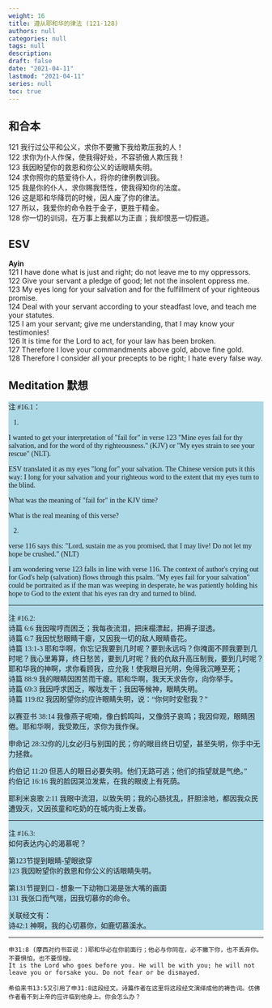 ```yaml
---
weight: 16
title: 遵从耶和华的律法 (121-128)
authors: null
categories: null
tags: null
description:
draft: false
date: "2021-04-11"
lastmod: "2021-04-11"
series: null
toc: true
---
```



<!--more-->
## 和合本
121 我行过公平和公义，求你不要撇下我给欺压我的人！  
122 求你为仆人作保，使我得好处，不容骄傲人欺压我！  
123 我因盼望你的救恩和你公义的话眼睛失明。  
124 求你照你的慈爱待仆人，将你的律例教训我。  
125 我是你的仆人，求你赐我悟性，使我得知你的法度。  
126 这是耶和华降罚的时候，因人废了你的律法。  
127 所以，我爱你的命令胜于金子，更胜于精金。  
128 你一切的训词，在万事上我都以为正直；我却恨恶一切假道。  


## ESV
**Ayin**  
121 I have done what is just and right; do not leave me to my oppressors.  
122 Give your servant a pledge of good; let not the insolent oppress me.  
123 My eyes long for your salvation and for the fulfillment of your righteous promise.  
124 Deal with your servant according to your steadfast love, and teach me your statutes.  
125 I am your servant; give me understanding, that I may know your testimonies!  
126 It is time for the Lord to act, for your law has been broken.  
127 Therefore I love your commandments above gold, above fine gold.  
128 Therefore I consider all your precepts to be right; I hate every false way.  

## Meditation 默想
<div style="background-color:#add8e6; font-family: Calibri;
  font-size: 14px;text-align:left; vertical-align: middle;">

注 #16.1：  

1)
I wanted to get your interpretation of "fail for" in verse 123 "Mine eyes fail for thy salvation, and for the word of thy righteousness."  (KJV) or "My eyes strain to see your rescue" (NLT).

ESV translated it as my eyes "long for" your salvation.  The Chinese version puts it this way: I long for your salvation and your righteous word to the extent that my eyes turn to the blind.

What was the meaning of "fail for" in the KJV time?

What is the real meaning of this verse?

2)
verse 116 says this: "Lord, sustain me as you promised, that I may live! Do not let my hope be crushed." (NLT)

I am wondering verse 123 falls in line with verse 116.  The context of author's crying out for God's help (salvation) flows through this psalm.  "My eyes fail for your salvation" could be portraited as if the man was weeping in desperate, he was patiently holding his hope to God to the extent that his eyes ran dry and turned to blind.  

***
注 #16.2:   
诗篇 6:6 我因唉哼而困乏；我每夜流泪，把床榻漂起，把褥子湿透。  
诗篇 6:7   我因忧愁眼睛干瘪，又因我一切的敌人眼睛昏花。  
诗篇 13:1-3 耶和华啊，你忘记我要到几时呢？要到永远吗？你掩面不顾我要到几时呢？我心里筹算，终日愁苦，要到几时呢？我的仇敌升高压制我，要到几时呢？耶和华我的神啊，求你看顾我，应允我！使我眼目光明，免得我沉睡至死；  
诗篇 88:9  我的眼睛因困苦而干瘪。耶和华啊，我天天求告你，向你举手。  
诗篇 69:3  我因呼求困乏，喉咙发干；我因等候神，眼睛失明。  
诗篇 119:82  我因盼望你的应许眼睛失明，说：“你何时安慰我？”  

以赛亚书 38:14  我像燕子呢喃，像白鹤鸣叫，又像鸽子哀鸣；我因仰观，眼睛困倦。耶和华啊，我受欺压，求你为我作保。  

申命记 28:32你的儿女必归与别国的民；你的眼目终日切望，甚至失明，你手中无力拯救。  

约伯记 11:20  但恶人的眼目必要失明。他们无路可逃；他们的指望就是气绝。”  
约伯记 16:16  我的脸因哭泣发紫，在我的眼皮上有死荫。  

耶利米哀歌 2:11 我眼中流泪，以致失明；我的心肠扰乱，肝胆涂地，都因我众民遭毁灭，又因孩童和吃奶的在城内街上发昏。

---
注 #16.3:  
如何表达内心的渴慕呢？  

第123节提到眼睛-望眼欲穿  
123 我因盼望你的救恩和你公义的话眼睛失明。  

第131节提到口 - 想象一下动物口渴是张大嘴的画面  
131 我张口而气喘，因我切慕你的命令。  

关联经文有：  
诗42:1 神啊，我的心切慕你，如鹿切慕溪水。  

</div>

___

    申31:8 (摩西对约书亚说：)耶和华必在你前面行；他必与你同在，必不撇下你，也不丢弃你。不要惧怕，也不要惊惶。
    It is the Lord who goes before you. He will be with you; he will not leave you or forsake you. Do not fear or be dismayed.
    
    希伯来书13:5又引用了申31:8这段经文。诗篇作者在这里将这段经文演绎成他的祷告词。仿佛作者看不到上帝的应许临到他身上。你会怎么办？
    

<script>
    var refTagger = {
        settings: {
            bibleVersion: "KJV" /*hlybblsmpshndtn*/
        }
    }; 

    (function(d, t) {
        var n=d.querySelector('[nonce]');
        refTagger.settings.nonce = n && (n.nonce||n.getAttribute('nonce'));
        var g = d.createElement(t), s = d.getElementsByTagName(t)[0];
        g.src = 'https://api.reftagger.com/v2/RefTagger.js';
        g.nonce = refTagger.settings.nonce;
        s.parentNode.insertBefore(g, s);
    }(document, 'script'));
</script>